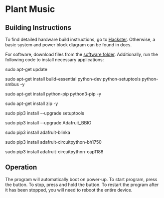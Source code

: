 # Plant Music
  
## Building Instructions
To find detailed hardware build instructions, go to [Hackster](www.hackster.io/jclim02/plant-music-ff2cc4). Otherwise, a basic system and power block diagram can be found in docs.

For software, download files from the [software folder](https://github.com/jclim02/ENGI301/tree/main/project_01/software). Additionally, run the following code to install necessary applications:

  sudo apt-get update
  
  sudo apt-get install build-essential python-dev python-setuptools python-smbus -y
  
  sudo apt-get install python-pip python3-pip -y
  
  sudo apt-get install zip -y
  
  sudo pip3 install --upgrade setuptools
  
  sudo pip3 install --upgrade Adafruit_BBIO
  
  sudo pip3 install adafruit-blinka
  
  sudo pip3 install adafruit-circuitpython-bh1750
  
  sudo pip3 install adafruit-circuitpython-cap1188
  


## Operation
The program will automatically boot on power-up. To start program, press the button. To stop, press and hold the button. To restart the program after it has been stopped, you will need to reboot the entire device.

